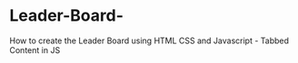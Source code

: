 # Leader-Board-
How to create the Leader Board using HTML CSS and Javascript - Tabbed Content in JS
